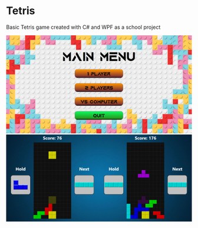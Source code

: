 # Tetris
Basic Tetris game created with C# and WPF as a school project

![Main Menu screen](/Previews/preview1.png?raw=true "Main Menu screen")
![Game screen](/Previews/preview2.png?raw=true "Game screen")
